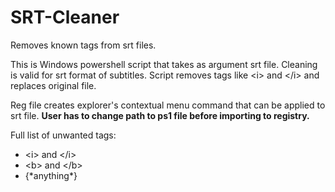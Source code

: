 # SRT-Cleaner
Removes known tags from srt files.

This is Windows powershell script that takes as argument srt file.
Cleaning is valid for srt format of subtitles. 
Script removes tags like &lt;i&gt; and &lt;/i&gt; and replaces original file.

Reg file creates explorer's contextual menu command that can be applied to srt file. <b>User has to change path to ps1 file before importing to registry.</b>

Full list of unwanted tags:
<ul>
<li>&lt;i&gt; and &lt;/i&gt;</li>
<li>&lt;b&gt; and &lt;/b&gt;</li>
<li>{*anything*}</li>
</ul>
